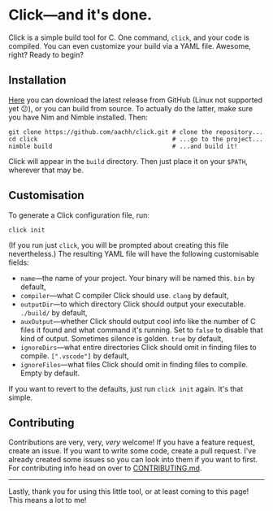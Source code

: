 # Click—and it's done.
Click is a simple build tool for C. One command, `click`, and your code is compiled. You can even customize your build via a YAML file. Awesome, right? Ready to begin?

## Installation
[Here](https://github.com/aachh/click/releases) you can download the latest release from GitHub (Linux not supported yet 😕), or you can build from source. To actually do the latter, make sure you have Nim and Nimble installed. Then:
```shell
git clone https://github.com/aachh/click.git # clone the repository...
cd click                                     # ...go to the project...
nimble build                                 # ...and build it!
```
Click will appear in the `build` directory. Then just place it on your `$PATH`, wherever that may be.

## Customisation
To generate a Click configuration file, run:
```shell
click init
```
(If you run just `click`, you will be prompted about creating this file nevertheless.) The resulting YAML file will have the following customisable fields:
* `name`—the name of your project. Your binary will be named this. `bin` by default,
* `compiler`—what C compiler Click should use. `clang` by default,
* `outputDir`—to which directory Click should output your executable. `./build/` by default,
* `auxOutput`—whether Click should output cool info like the number of C files it found and what command it's running. Set to `false` to disable that kind of output. Sometimes silence is golden. `true` by default,
* `ignoreDirs`—what entire directories Click should omit in finding files to compile. `[".vscode"]` by default,
* `ignoreFiles`—what files Click should omit in finding files to compile. Empty by default.

If you want to revert to the defaults, just run `click init` again. It's that simple.

## Contributing
Contributions are very, very, _very_ welcome! If you have a feature request, create an issue. If you want to write some code, create a pull request. I've already created some issues so you can look into them if you want to first.
For contributing info head on over to [CONTRIBUTING.md](CONTRIBUTING.md).

---

Lastly, thank you for using this little tool, or at least coming to this page! This means a lot to me!
